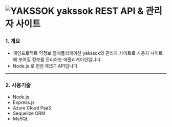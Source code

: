 # ![YAKSSOK](https://user-images.githubusercontent.com/63185048/125182197-ffac4480-e246-11eb-9cda-377f466c48d9.png) yakssok REST API & 관리자 사이트
### 1. 개요
- 개인프로젝트 약정보 웹애플리케이션 yakssok의 관리자 사이트로 사용자 사이트에 보여질 정보를 관리하는 애플리케이션입니다.
- Node.js 로 만든 REST API입니다.

***

### 2. 사용기술
- Node.js
- Express.js
- Azure Cloud PaaS
- Sequelize ORM
- MySQL
